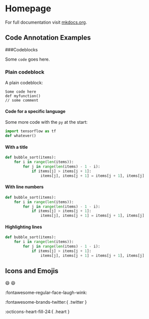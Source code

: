 # Homepage

For full documentation visit [mkdocs.org](https://www.mkdocs.org).

## Code Annotation Examples

###Codeblocks

Some `code` goes here.

### Plain codeblock

A plain codeblock:

```
Some code here
def myfunction()
// some comment
```
#### Code for a specific language

Some more code with the `py` at the start:

```py
import tensorflow as tf
def whatever()
```
#### With a title

``` py title="bubble_sort.py"
def bubble_sort(items):
    for i in range(len(items)):
        for j in range(len(items) - 1 - i):
            if items[j] > items[j + 1]:
                items[j], items[j + 1] = items[j + 1], items[j]
```
#### With line numbers

``` py linenums="1"
def bubble_sort(items):
    for i in range(len(items)):
        for j in range(len(items) - 1 - i):
            if items[j] > items[j + 1]:
                items[j], items[j + 1] = items[j + 1], items[j]
```
#### Highlighting lines

``` py hl_lines="2 3"
def bubble_sort(items):
    for i in range(len(items)):
        for j in range(len(items) - 1 - i):
            if items[j] > items[j + 1]:
                items[j], items[j + 1] = items[j + 1], items[j]
```
## Icons and Emojis

:smile: 😄

:fontawesome-regular-face-laugh-wink:

:fontawesome-brands-twitter:{ .twitter }

:octicons-heart-fill-24:{ .heart }